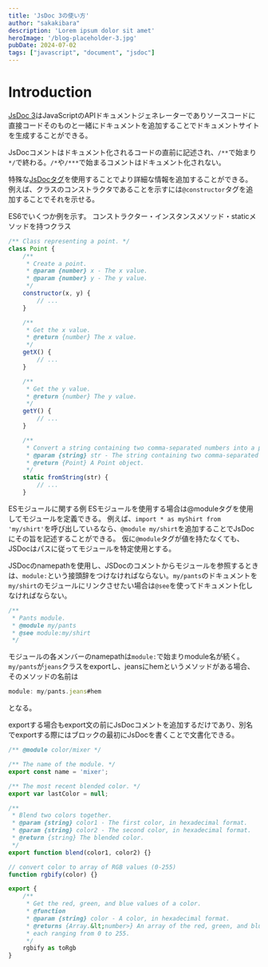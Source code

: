 ```yaml
---
title: 'JsDoc 3の使い方'
author: "sakakibara"
description: 'Lorem ipsum dolor sit amet'
heroImage: '/blog-placeholder-3.jpg'
pubDate: 2024-07-02
tags: ["javascript", "document", "jsdoc"]
---
```


# Introduction
[JsDoc 3](https://jsdoc.app)はJavaScriptのAPIドキュメントジェネレーターでありソースコードに直接コードそのものと一緒にドキュメントを追加することでドキュメントサイトを生成することができる。

JsDocコメントはドキュメント化されるコードの直前に記述され、`/**`で始まり`*/`で終わる。`/*`や`/***`で始まるコメントはドキュメント化されない。

特殊な[JsDocタグ](https://jsdoc.app/#block-tags)を使用することでより詳細な情報を追加することができる。
例えば、クラスのコンストラクタであることを示すには`@constructor`タグを追加することでそれを示せる。

ES6でいくつか例を示す。
コンストラクター・インスタンスメソッド・staticメソッドを持つクラス
```javascript
/** Class representing a point. */
class Point {
    /**
     * Create a point.
     * @param {number} x - The x value.
     * @param {number} y - The y value.
     */
    constructor(x, y) {
        // ...
    }

    /**
     * Get the x value.
     * @return {number} The x value.
     */
    getX() {
        // ...
    }

    /**
     * Get the y value.
     * @return {number} The y value.
     */
    getY() {
        // ...
    }

    /**
     * Convert a string containing two comma-separated numbers into a point.
     * @param {string} str - The string containing two comma-separated numbers.
     * @return {Point} A Point object.
     */
    static fromString(str) {
        // ...
    }
```

ESモジュールに関する例
ESモジュールを使用する場合は@moduleタグを使用してモジュールを定義できる。
例えば、`import * as myShirt from 'my/shirt'`を呼び出しているなら、`@module my/shirt`を追加することでJsDocにその旨を記述することができる。
仮に`@module`タグが値を持たなくても、JSDocはパスに従ってモジュールを特定使用とする。

JSDocのnamepathを使用し、JSDocのコメントからモジュールを参照するときは、`module:`という接頭辞をつけなければならない。`my/pants`のドキュメントを`my/shirt`のモジュールにリンクさせたい場合は`@see`を使ってドキュメント化しなければならない。
```javascript
/**
 * Pants module.
 * @module my/pants
 * @see module:my/shirt
 */
```

モジュールの各メンバーのnamepathは`module:`で始まりmodule名が続く。  
`my/pants`が`jeans`クラスをexportし、jeansにhemというメソッドがある場合、そのメソッドの名前は
```javascript
module: my/pants.jeans#hem
```
となる。

exportする場合もexport文の前にJsDocコメントを追加するだけであり、別名でexportする際にはブロックの最初にJsDocを書くことで文書化できる。
```javascript
/** @module color/mixer */

/** The name of the module. */
export const name = 'mixer';

/** The most recent blended color. */
export var lastColor = null;

/**
 * Blend two colors together.
 * @param {string} color1 - The first color, in hexadecimal format.
 * @param {string} color2 - The second color, in hexadecimal format.
 * @return {string} The blended color.
 */
export function blend(color1, color2) {}

// convert color to array of RGB values (0-255)
function rgbify(color) {}

export {
    /**
     * Get the red, green, and blue values of a color.
     * @function
     * @param {string} color - A color, in hexadecimal format.
     * @returns {Array.&lt;number>} An array of the red, green, and blue values,
     * each ranging from 0 to 255.
     */
    rgbify as toRgb
}
```

